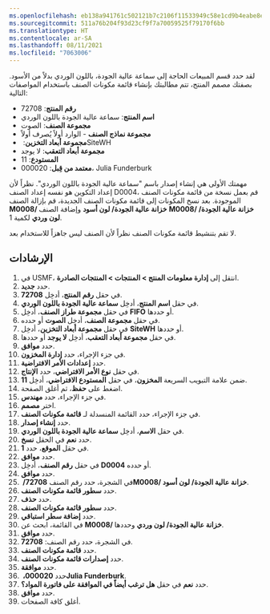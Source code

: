```yaml
---
ms.openlocfilehash: eb138a941761c502121b7c2106f11533949c58e1cd9b4eabe8e2a9beeb02a459
ms.sourcegitcommit: 511a76b204f93d23cf9f7a70059525f79170f6bb
ms.translationtype: HT
ms.contentlocale: ar-SA
ms.lasthandoff: 08/11/2021
ms.locfileid: "7063006"
---
```

لقد حدد قسم المبيعات الحاجة إلى سماعة عالية الجودة، باللون الوردي بدلاً من الأسود. بصفتك مصمم المنتج، تتم مطالبتك بإنشاء قائمة مكونات الصنف باستخدام المواصفات التالية:

-   **رقم المنتج**: ‏72708
-   **اسم المنتج**: سماعة عالية الجودة باللون الوردي
-   **مجموعة الصنف**: الصوت
-   **مجموعة نماذج الصنف** - الوارد أولاً يُصرف أولاً‬‬
-   **مجموعة أبعاد التخزين**: ‏SiteWH
-   **مجموعة أبعاد التعقب**: لا يوجد
-   **المستودع**: ‏11
-   **معتمد من قِبل**: ‏000020، Julia Funderburk

مهمتك الأولى هي إنشاء إصدار باسم "سماعة عالية الجودة باللون الوردي". نظراً لأن إعداد التكوين هو نفسه إعداد الصنف D0004، قم بعمل نسخة من قائمة مكونات الصنف الموجودة. بعد نسخ المكونات إلى قائمة مكونات الصنف الجديدة، قم بإزالة الصنف **M0008/ خزانة عالية الجودة/ لون أسود** وإضافة الصنف **M0008/ خزانة عالية الجودة/ لون وردي** لكمية 1.

لا تقم بتنشيط قائمة مكونات الصنف نظراً لأن الصنف ليس جاهزاً للاستخدام بعد.

## <a name="instructions"></a>الإرشادات

1.  في USMF، انتقل إلى **إدارة معلومات المنتج > المنتجات > المنتجات الصادرة**.
2.  حدد **جديد‏‎**.
3.  في حقل **رقم المنتج**، أدخِل **72708**.
4.  في حقل **اسم المنتج**، أدخِل **سماعة عالية الجودة باللون الوردي**.
5.  في حقل **مجموعة طراز الصنف**، أدخِل **FIFO** أو حددها.
6.  في حقل **مجموعة الصنف**، أدخِل **الصوت** أو حدده.
7.  في حقل **مجموعة أبعاد التخزين**، أدخِل **SiteWH** أو حددها.
8.  في حقل **مجموعة أبعاد التعقب**، أدخِل **لا يوجد** أو حددها.
9.  حدد **موافق**.
10. في جزء الإجراء، حدد **إدارة المخزون**.
11. حدد **إعدادات الأمر الافتراضية**.
12. في حقل **نوع الأمر الافتراضي**، حدد **الإنتاج**.
13. ضمن علامة التبويب السريعة **المخزون**، في حقل **المستودع الافتراضي**، أدخِل **11**.
14. اضغط على **حفظ**، ثم أغلق الصفحة.
15. في جزء الإجراء، حدد **مهندس**.
16. اختر **مصمم**.
17. في جزء الإجراء، حدد القائمة المنسدلة لـ **قائمة مكونات الصنف**.
18. حدد **إنشاء إصدار**.
19. في حقل **الاسم**، أدخِل **سماعة عالية الجودة باللون الوردي**.
20. حدد **نعم** في الحقل **نسخ**.
21. في حقل **الموقع**، حدد **1**.
22. حدد **موافق**.
23. في حقل **رقم الصنف**، أدخِل **D0004** أو حدده.
24. حدد **موافق**.
25. في الشجرة، حدد رقم الصنف **72708/ ‏M0008/ خزانة عالية الجودة/ لون أسود**.
26. حدد **سطور قائمة مكونات الصنف**.
27. حدد **حذف**.
28. حدد **سطور قائمة مكونات الصنف**.
29. حدد **إضافة سطر استباقي**.
30. في القائمة، ابحث عن **M0008/ خزانة عالية الجودة/ لون وردي** وحددها.
31. حدد **موافق**.
32. في الشجرة، حدد رقم الصنف: **72708**.
33. حدد **قائمة مكونات الصنف**.
34. حدد **إصدارات قائمة مكونات الصنف**.
35. حدد **موافقة**.
36. حدد **000020، ‏Julia Funderburk**.
37. حدد **نعم** في حقل **هل ترغب أيضاً في الموافقة على فاتورة المواد؟**.
38. حدد **موافق**.
39. أغلق كافة الصفحات.
